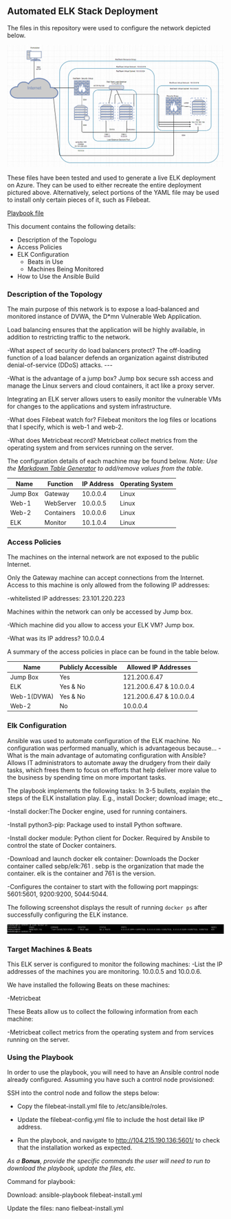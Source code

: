## Automated ELK Stack Deployment

The files in this repository were used to configure the network depicted below.

![Link Name](Images/Final-Network-Diagram.png)

These files have been tested and used to generate a live ELK deployment on Azure. They can be used to either recreate the entire deployment pictured above. Alternatively, select portions of the YAML file may be used to install only certain pieces of it, such as Filebeat.

[Playbook file](Ansible/Playbook-File.yml)

This document contains the following details:
- Description of the Topologu
- Access Policies
- ELK Configuration
  - Beats in Use
  - Machines Being Monitored
- How to Use the Ansible Build


### Description of the Topology

The main purpose of this network is to expose a load-balanced and monitored instance of DVWA, the D*mn Vulnerable Web Application.

Load balancing ensures that the application will be highly available, in addition to restricting traffic to the network.

-What aspect of security do load balancers protect? The off-loading function of a load balancer defends an organization against distributed denial-of-service (DDoS) attacks. ---

-What is the advantage of a jump box? Jump box secure ssh access and manage the Linux servers and cloud containers, it act like a proxy server.

Integrating an ELK server allows users to easily monitor the vulnerable VMs for changes to the applications and system infrastructure.

-What does Filebeat watch for? Filebeat monitors the log files or locations that I specify, which is web-1 and web-2.

-What does Metricbeat record? Metricbeat collect metrics from the operating system and from services running on the server.

The configuration details of each machine may be found below.
_Note: Use the [Markdown Table Generator](http://www.tablesgenerator.com/markdown_tables) to add/remove values from the table_.

| Name     | Function | IP Address | Operating System |
|----------|----------|------------|------------------|
| Jump Box | Gateway  | 10.0.0.4   | Linux            |
| Web-1    | WebServer| 10.0.0.5   | Linux            |
| Web-2    |Containers| 10.0.0.6   | Linux            |
| ELK      | Monitor  | 10.1.0.4   | Linux            |

### Access Policies

The machines on the internal network are not exposed to the public Internet. 

Only the Gateway machine can accept connections from the Internet. Access to this machine is only allowed from the following IP addresses:

-whitelisted IP addresses: 23.101.220.223

Machines within the network can only be accessed by Jump box.

-Which machine did you allow to access your ELK VM? Jump box. 

-What was its IP address? 10.0.0.4

A summary of the access policies in place can be found in the table below.

| Name      | Publicly Accessible | Allowed IP Addresses    |
|-----------|---------------------|-------------------------|
| Jump Box  | Yes                 | 121.200.6.47            |
| ELK       | Yes & No            | 121.200.6.47 & 10.0.0.4 |
|Web-1(DVWA)| Yes & No            | 121.200.6.47 & 10.0.0.4 |
|  Web-2    | No                  | 10.0.0.4                |

### Elk Configuration

Ansible was used to automate configuration of the ELK machine. No configuration was performed manually, which is advantageous because...
-What is the main advantage of automating configuration with Ansible? Allows IT administrators to automate away the drudgery from their daily tasks, which frees them to focus on efforts that help deliver more value to the business by spending time on more important tasks.

The playbook implements the following tasks:
In 3-5 bullets, explain the steps of the ELK installation play. E.g., install Docker; download image; etc._

-Install docker:The Docker engine, used for running containers.

-Install python3-pip: Package used to install Python software.

-Install docker module: Python client for Docker. Required by Ansbile to control the state of Docker containers.

-Download and launch docker elk container: Downloads the Docker container called sebp/elk:761 . sebp is the organization that made the container. elk is the container and 761 is  the version.

-Configures the container to start with the following port mappings: 5601:5601, 9200:9200, 5044:5044.

The following screenshot displays the result of running `docker ps` after successfully configuring the ELK instance.

![docker_ps_output](Images/docker_ps_output.PNG)

### Target Machines & Beats
This ELK server is configured to monitor the following machines:
-List the IP addresses of the machines you are monitoring. 10.0.0.5 and 10.0.0.6.

We have installed the following Beats on these machines:

-Metricbeat 

These Beats allow us to collect the following information from each machine:

-Metricbeat collect metrics from the operating system and from services running on the server.

### Using the Playbook
In order to use the playbook, you will need to have an Ansible control node already configured. Assuming you have such a control node provisioned: 

SSH into the control node and follow the steps below:

- Copy the filebeat-install.yml file to /etc/ansible/roles.

- Update the filebeat-config.yml file to include the host detail like IP address.

- Run the playbook, and navigate to http://104.215.190.136:5601/ to check that the installation worked as expected.


_As a **Bonus**, provide the specific commands the user will need to run to download the playbook, update the files, etc._

Command for playbook:

Download: ansible-playbook filebeat-install.yml

Update the files: nano fielbeat-install.yml
